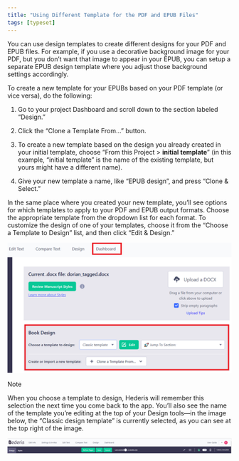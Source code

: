 ```yaml
---
title: "Using Different Template for the PDF and EPUB Files"
tags: [typeset]
---
```

 
<html><body><section data-type="chapter" class="hsecchapter" data-hederis-type="hsecchapter" id="pdf-epub-templates" data-pi-attrs="id: pdf-epub-templates; data-tags: typeset;" role="doc-chapter" data-tags="typeset" data-author-name=" " data-book-title=" " title="Using Different Template for the PDF and EPUB Files"><p class="hblkp" data-hederis-type="hblkp" id="pkJh7KXPM">You can use design templates to create different designs for your PDF and EPUB files. For example, if you use a decorative background image for your PDF, but you don&#8217;t want that image to appear in your EPUB, you can setup a separate EPUB design template where you adjust those background settings accordingly.</p><p class="hblkp" data-hederis-type="hblkp" id="pbTx4KH1e">To create a new template for your EPUBs based on your PDF template (or vice versa), do the following:</p><ol class="hwprnumlist" data-hederis-type="hwprnumlist" id="pU9aLZrLE"><li class="hblkoli" data-hederis-type="hblkoli" id="libgk3M80V"><p class="hblkoli" data-hederis-type="hblklip" id="p1sinUELn">Go to your project Dashboard and scroll down to the section labeled &#8220;Design.&#8221;</p></li><li class="hblkoli" data-hederis-type="hblkoli" id="licIIcAnD8"><p class="hblkoli" data-hederis-type="hblklip" id="pJ95O3O7D">Click the &#8220;Clone a Template From&#8230;&#8221; button.</p></li><li class="hblkoli" data-hederis-type="hblkoli" id="liKpdWWLl5"><p class="hblkoli" data-hederis-type="hblklip" id="pxCituaKn">To create a new template based on the design you already created in your initial template, choose &#8220;From this Project &gt; <strong data-hederis-type="hspanstrong" id="pMuC69XJw">initial template</strong>&#8221; (in this example, &#8220;initial template&#8221; is the name of the existing template, but yours might have a different name).</p></li><li class="hblkoli" data-hederis-type="hblkoli" id="liefo9syuV"><p class="hblkoli" data-hederis-type="hblklip" id="p9urzbFlO">Give your new template a name, like &#8220;EPUB design&#8221;, and press &#8220;Clone &amp; Select.&#8221;</p></li></ol><p class="hblkp" data-hederis-type="hblkp" id="pvl0GDUu6">In the same place where you created your new template, you&#8217;ll see options for which templates to apply to your PDF and EPUB output formats. Choose the appropriate template from the dropdown list for each format. To customize the design of one of your templates, choose it from the &#8220;Choose a Template to Design&#8221; list, and then click &#8220;Edit &amp; Design.&#8221;</p><img data-hederis-type="hblkimg" class="hblkimg" id="pSz5aVzGf" src="/images/pdfepubtemplate2.png" data-img-src="/images/pdfepubtemplate2.png"/><div class="hwprbox box" data-hederis-type="hwprbox" id="pjAo715IX" data-type="sidebar"><p class="hblktype" data-hederis-type="hblktype" id="pHOnxiBD7">Note</p><p class="hblkp" data-hederis-type="hblkp" id="pDgbUEYIG">When you choose a template to design, Hederis will remember this selection the next time you come back to the app. You&#8217;ll also see the name of the template you&#8217;re editing at the top of your Design tools&#8212;in the image below, the &#8220;Classic design template&#8221; is currently selected, as you can see at the top right of the image.</p></div><img data-hederis-type="hblkimg" class="hblkimg" id="pU0CDoTd9" src="/images/pdfepubtemplate1.png" data-img-src="/images/pdfepubtemplate1.png"/></section></body></html>
